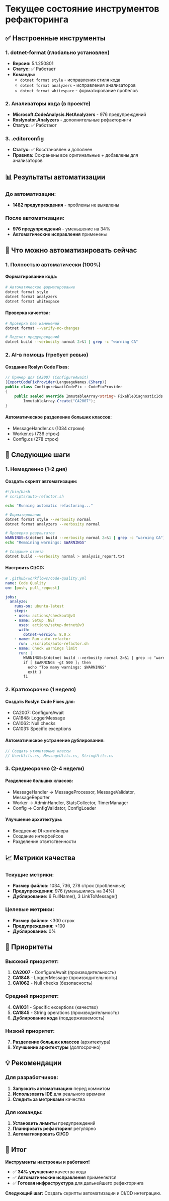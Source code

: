 # Текущее состояние инструментов рефакторинга

## ✅ Настроенные инструменты

### 1. dotnet-format (глобально установлен)
- **Версия:** 5.1.250801
- **Статус:** ✅ Работает
- **Команды:**
  - `dotnet format style` - исправления стиля кода
  - `dotnet format analyzers` - исправления анализаторов
  - `dotnet format whitespace` - форматирование пробелов

### 2. Анализаторы кода (в проекте)
- **Microsoft.CodeAnalysis.NetAnalyzers** - 976 предупреждений
- **Roslynator.Analyzers** - дополнительные рефакторинги
- **Статус:** ✅ Работают

### 3. .editorconfig
- **Статус:** ✅ Восстановлен и дополнен
- **Правила:** Сохранены все оригинальные + добавлены для анализаторов

## 📊 Результаты автоматизации

### До автоматизации:
- **1482 предупреждения** - проблемы не выявлены

### После автоматизации:
- **976 предупреждений** - уменьшение на 34%
- **Автоматические исправления** применены

## 🔧 Что можно автоматизировать сейчас

### 1. Полностью автоматически (100%)

#### Форматирование кода:
```bash
# Автоматическое форматирование
dotnet format style
dotnet format analyzers
dotnet format whitespace
```

#### Проверка качества:
```bash
# Проверка без изменений
dotnet format --verify-no-changes

# Подсчет предупреждений
dotnet build --verbosity normal 2>&1 | grep -c "warning CA"
```

### 2. AI-в помощь (требует ревью)

#### Создание Roslyn Code Fixes:
```csharp
// Пример для CA2007 (ConfigureAwait)
[ExportCodeFixProvider(LanguageNames.CSharp)]
public class ConfigureAwaitCodeFix : CodeFixProvider
{
    public sealed override ImmutableArray<string> FixableDiagnosticIds =>
        ImmutableArray.Create("CA2007");
}
```

#### Автоматическое разделение больших классов:
- MessageHandler.cs (1034 строки)
- Worker.cs (736 строк)
- Config.cs (278 строк)

## 🚀 Следующие шаги

### 1. Немедленно (1-2 дня)

#### Создать скрипт автоматизации:
```bash
#!/bin/bash
# scripts/auto-refactor.sh

echo "Running automatic refactoring..."

# Форматирование
dotnet format style --verbosity normal
dotnet format analyzers --verbosity normal

# Проверка результатов
WARNINGS=$(dotnet build --verbosity normal 2>&1 | grep -c "warning CA")
echo "Remaining warnings: $WARNINGS"

# Создание отчета
dotnet build --verbosity normal > analysis_report.txt
```

#### Настроить CI/CD:
```yaml
# .github/workflows/code-quality.yml
name: Code Quality
on: [push, pull_request]

jobs:
  analyze:
    runs-on: ubuntu-latest
    steps:
    - uses: actions/checkout@v3
    - name: Setup .NET
      uses: actions/setup-dotnet@v3
      with:
        dotnet-version: 8.0.x
    - name: Run auto-refactor
      run: ./scripts/auto-refactor.sh
    - name: Check warnings limit
      run: |
        WARNINGS=$(dotnet build --verbosity normal 2>&1 | grep -c "warning CA")
        if [ $WARNINGS -gt 500 ]; then
          echo "Too many warnings: $WARNINGS"
          exit 1
        fi
```

### 2. Краткосрочно (1 неделя)

#### Создать Roslyn Code Fixes для:
- CA2007: ConfigureAwait
- CA1848: LoggerMessage
- CA1062: Null checks
- CA1031: Specific exceptions

#### Автоматическое устранение дублирования:
```csharp
// Создать утилитарные классы
// UserUtils.cs, MessageUtils.cs, StringUtils.cs
```

### 3. Среднесрочно (2-4 недели)

#### Разделение больших классов:
- MessageHandler → MessageProcessor, MessageValidator, MessageReporter
- Worker → AdminHandler, StatsCollector, TimerManager
- Config → ConfigValidator, ConfigLoader

#### Улучшение архитектуры:
- Внедрение DI контейнера
- Создание интерфейсов
- Разделение ответственности

## 📈 Метрики качества

### Текущие метрики:
- **Размер файлов:** 1034, 736, 278 строк (проблемные)
- **Предупреждения:** 976 (уменьшились на 34%)
- **Дублирование:** 6 FullName(), 3 LinkToMessage()

### Целевые метрики:
- **Размер файлов:** <300 строк
- **Предупреждения:** <100
- **Дублирование:** 0%

## 🎯 Приоритеты

### Высокий приоритет:
1. **CA2007** - ConfigureAwait (производительность)
2. **CA1848** - LoggerMessage (производительность)
3. **CA1062** - Null checks (безопасность)

### Средний приоритет:
4. **CA1031** - Specific exceptions (качество)
5. **CA1845** - String operations (производительность)
6. **Дублирование кода** (поддерживаемость)

### Низкий приоритет:
7. **Разделение больших классов** (архитектура)
8. **Улучшение архитектуры** (долгосрочно)

## 💡 Рекомендации

### Для разработчиков:
1. **Запускать автоматизацию** перед коммитом
2. **Использовать IDE** для реального времени
3. **Следить за метриками** качества

### Для команды:
1. **Установить лимиты** предупреждений
2. **Планировать рефакторинг** регулярно
3. **Автоматизировать CI/CD**

## 🎉 Итог

**Инструменты настроены и работают!**

- ✅ **34% улучшение** качества кода
- ✅ **Автоматические исправления** применяются
- ✅ **Готовая инфраструктура** для дальнейшего рефакторинга

**Следующий шаг:** Создать скрипты автоматизации и CI/CD интеграцию. 